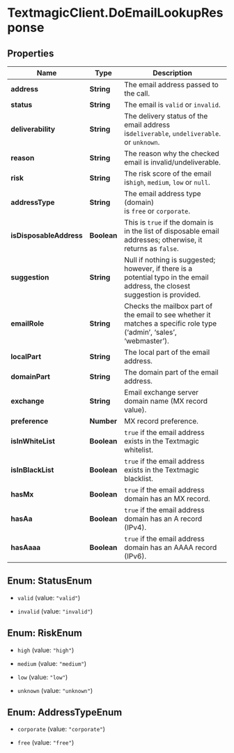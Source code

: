 # TextmagicClient.DoEmailLookupResponse

## Properties
Name | Type | Description | Notes
------------ | ------------- | ------------- | -------------
**address** | **String** | The email address passed to the call. | 
**status** | **String** | The email is `valid` or `invalid`. | 
**deliverability** | **String** | The delivery status of the email address is`deliverable`, `undeliverable`. or `unknown`. | 
**reason** | **String** | The reason why the checked email is invalid/undeliverable. | 
**risk** | **String** | The risk score of the email is`high`, `medium`, `low` or `null`. | 
**addressType** | **String** | The email address type (domain) is `free` or `corporate`. | 
**isDisposableAddress** | **Boolean** | This is `true` if the domain is in the list of disposable email addresses; otherwise, it returns as `false`. | 
**suggestion** | **String** | Null if nothing is suggested; however, if there is a potential typo in the email address, the closest suggestion is provided. | 
**emailRole** | **String** | Checks the mailbox part of the email to see whether it matches a specific role type (‘admin’, ‘sales’, ‘webmaster’). | 
**localPart** | **String** | The local part of the email address. | 
**domainPart** | **String** | The domain part of the email address. | 
**exchange** | **String** | Email exchange server domain name (MX record value). | 
**preference** | **Number** | MX record preference. | 
**isInWhiteList** | **Boolean** | `true` if the email address exists in the Textmagic whitelist.  | 
**isInBlackList** | **Boolean** | `true` if the email address exists in the Textmagic blacklist.  | 
**hasMx** | **Boolean** | `true` if the email address domain has an MX record.  | 
**hasAa** | **Boolean** | `true` if the email address domain has an A record (IPv4).  | 
**hasAaaa** | **Boolean** | `true` if the email address domain has an AAAA record (IPv6).  | 


<a name="StatusEnum"></a>
## Enum: StatusEnum


* `valid` (value: `"valid"`)

* `invalid` (value: `"invalid"`)




<a name="RiskEnum"></a>
## Enum: RiskEnum


* `high` (value: `"high"`)

* `medium` (value: `"medium"`)

* `low` (value: `"low"`)

* `unknown` (value: `"unknown"`)




<a name="AddressTypeEnum"></a>
## Enum: AddressTypeEnum


* `corporate` (value: `"corporate"`)

* `free` (value: `"free"`)




